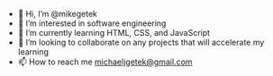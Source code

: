 - 👋 Hi, I’m @mikegetek
- 👀 I’m interested in software engineering
- 🌱 I’m currently learning HTML, CSS, and JavaScript
- 💞️ I’m looking to collaborate on any projects that will accelerate my learning
- 📫 How to reach me michaeljgetek@gmail.com

<!---
mikegetek/mikegetek is a ✨ special ✨ repository because its `README.md` (this file) appears on your GitHub profile.
You can click the Preview link to take a look at your changes.
--->
